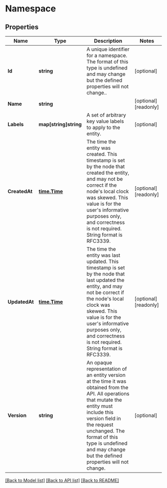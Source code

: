 # Namespace

## Properties

Name | Type | Description | Notes
------------ | ------------- | ------------- | -------------
**Id** | **string** | A unique identifier for a namespace. The format of this type is undefined and may change but the defined properties will not change..  | [optional] 
**Name** | **string** |  | [optional] [readonly] 
**Labels** | **map[string]string** | A set of arbitrary key value labels to apply to the entity.  | [optional] 
**CreatedAt** | [**time.Time**](time.Time.md) | The time the entity was created. This timestamp is set by the node that created the entity, and may not be correct if the node&#39;s local clock was skewed. This value is for the user&#39;s informative purposes only, and correctness is not required. String format is RFC3339.  | [optional] [readonly] 
**UpdatedAt** | [**time.Time**](time.Time.md) | The time the entity was last updated. This timestamp is set by the node that last updated the entity, and may not be correct if the node&#39;s local clock was skewed. This value is for the user&#39;s informative purposes only, and correctness is not required. String format is RFC3339.  | [optional] [readonly] 
**Version** | **string** | An opaque representation of an entity version at the time it was obtained from the API. All operations that mutate the entity must include this version field in the request unchanged. The format of this type is undefined and may change but the defined properties will not change.  | [optional] 

[[Back to Model list]](../README.md#documentation-for-models) [[Back to API list]](../README.md#documentation-for-api-endpoints) [[Back to README]](../README.md)


